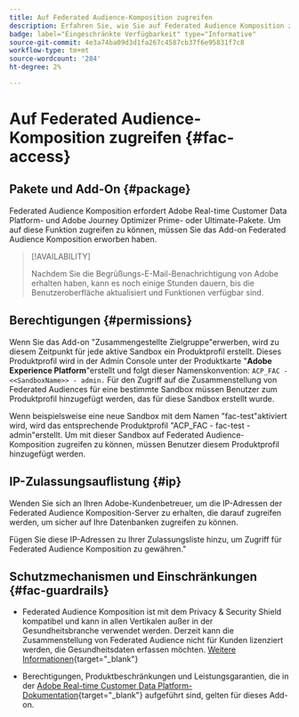 ```yaml
---
title: Auf Federated Audience-Komposition zugreifen
description: Erfahren Sie, wie Sie auf Federated Audience Komposition zugreifen.
badge: label="Eingeschränkte Verfügbarkeit" type="Informative"
source-git-commit: 4e3a74ba09d3d1fa267c4587cb37f6e95831f7c8
workflow-type: tm+mt
source-wordcount: '284'
ht-degree: 2%

---
```


# Auf Federated Audience-Komposition zugreifen {#fac-access}

## Pakete und Add-On {#package}

Federated Audience Komposition erfordert Adobe Real-time Customer Data Platform- und Adobe Journey Optimizer Prime- oder Ultimate-Pakete. Um auf diese Funktion zugreifen zu können, müssen Sie das Add-on Federated Audience Komposition erworben haben.

>[!AVAILABILITY]
>
>Nachdem Sie die Begrüßungs-E-Mail-Benachrichtigung von Adobe erhalten haben, kann es noch einige Stunden dauern, bis die Benutzeroberfläche aktualisiert und Funktionen verfügbar sind.

## Berechtigungen {#permissions}

Wenn Sie das Add-on &quot;Zusammengestellte Zielgruppe&quot;erwerben, wird zu diesem Zeitpunkt für jede aktive Sandbox ein Produktprofil erstellt. Dieses Produktprofil wird in der Admin Console unter der Produktkarte &quot;**Adobe Experience Platform**&quot;erstellt und folgt dieser Namenskonvention: `ACP_FAC - <<SandboxName>> - admin.` Für den Zugriff auf die Zusammenstellung von Federated Audiences für eine bestimmte Sandbox müssen Benutzer zum Produktprofil hinzugefügt werden, das für diese Sandbox erstellt wurde.

Wenn beispielsweise eine neue Sandbox mit dem Namen &quot;fac-test&quot;aktiviert wird, wird das entsprechende Produktprofil &quot;ACP_FAC - fac-test - admin&quot;erstellt. Um mit dieser Sandbox auf Federated Audience-Komposition zugreifen zu können, müssen Benutzer diesem Produktprofil hinzugefügt werden.

## IP-Zulassungsauflistung {#ip}

Wenden Sie sich an Ihren Adobe-Kundenbetreuer, um die IP-Adressen der Federated Audience Komposition-Server zu erhalten, die darauf zugreifen werden, um sicher auf Ihre Datenbanken zugreifen zu können.

Fügen Sie diese IP-Adressen zu Ihrer Zulassungsliste hinzu, um Zugriff für Federated Audience Komposition zu gewähren.&quot;

## Schutzmechanismen und Einschränkungen {#fac-guardrails}

* Federated Audience Komposition ist mit dem Privacy &amp; Security Shield kompatibel und kann in allen Vertikalen außer in der Gesundheitsbranche verwendet werden. Derzeit kann die Zusammenstellung von Federated Audience nicht für Kunden lizenziert werden, die Gesundheitsdaten erfassen möchten. [Weitere Informationen](https://experienceleague.adobe.com/en/docs/events/customer-data-management-voices-recordings/governance/healthcare-shield){target="_blank"}

* Berechtigungen, Produktbeschränkungen und Leistungsgarantien, die in der [Adobe Real-time Customer Data Platform-Dokumentation](https://experienceleague.adobe.com/en/docs/experience-platform/profile/guardrails){target="_blank"} aufgeführt sind, gelten für dieses Add-on.
